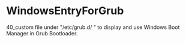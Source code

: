 # WindowsEntryForGrub
40_custom file under "/etc/grub.d/ " to display and use Windows Boot Manager in Grub Bootloader.
